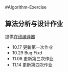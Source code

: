 ﻿#Algorithm-Exercise

## 算法分析与设计作业  

提供[在线编译器](http://ideone.com)

* 10.17 更新第一次作业
* 10.29 Bug Fixd
* 11.08 更新第三次作业
* 11.14 更新第四次作业